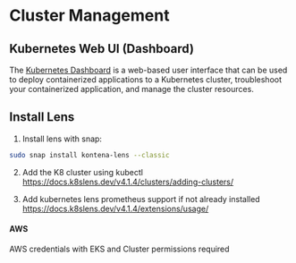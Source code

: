 # Cluster Management

## Kubernetes Web UI (Dashboard)
The [Kubernetes Dashboard](https://kubernetes.io/docs/tasks/access-application-cluster/web-ui-dashboard/) is a web-based user interface that can be used to deploy containerized applications to a Kubernetes cluster, troubleshoot your containerized application, and manage the cluster resources.
<!-- TODO: How is this accessed? -->

## Install Lens
1. Install lens with snap:
```bash
sudo snap install kontena-lens --classic
```
2. Add the K8 cluster using kubectl  
  https://docs.k8slens.dev/v4.1.4/clusters/adding-clusters/

3. Add kubernetes lens prometheus support if not already installed  
  https://docs.k8slens.dev/v4.1.4/extensions/usage/

#### AWS
AWS credentials with EKS and Cluster permissions required
<!--
TODO: Explain this section? What does this mean?
      Is it a note from the Install Lens section? If yes, just make it a note.
-->
